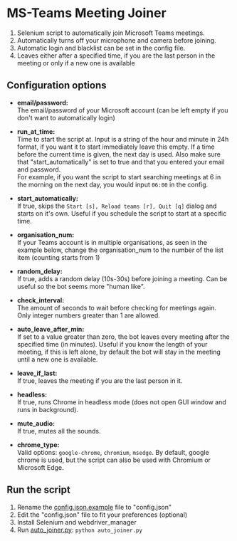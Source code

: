 # MS-Teams Meeting Joiner
  1. Selenium script to automatically join Microsoft Teams meetings.<br>
  2. Automatically turns off your microphone and camera before joining.<br>
  3. Automatic login and blacklist can be set in the config file.  
  4. Leaves either after a specified time, if you are the last person in the meeting or only if a new one is available<br>

## Configuration options  
  
- **email/password:**  
The email/password of your Microsoft account (can be left empty if you don't want to automatically login)  

- **run_at_time:**  
Time to start the script at. Input is a string of the hour and minute in 24h format, if you want it to start immediately leave this empty. 
If a time before the current time is given, the next day is used. Also make sure that "start_automatically" is set to true and that 
you entered your email and password.  
For example, if you want the script to start searching meetings at 6 in the morning on the next day, you would input `06:00` in the config.

- **start_automatically:**  
If true, skips the `Start [s], Reload teams [r], Quit [q]` dialog and starts on it's own. Useful if you schedule the script to start at a specific time.  

- **organisation_num:**     
If your Teams account is in multiple organisations, as seen in the example below, change the organisation_num to the number of the list item (counting starts from 1)  

- **random_delay:**  
If true, adds a random delay (10s-30s) before joining a meeting. Can be useful so the bot seems more "human like".  

- **check_interval:**  
The amount of seconds to wait before checking for meetings again. Only integer numbers greater than 1 are allowed.

- **auto_leave_after_min:**  
If set to a value greater than zero, the bot leaves every meeting after the specified time (in minutes). Useful if you know the length of your meeting, if this is left alone, by default the bot will stay in the meeting until a new one is available.

- **leave_if_last:**  
If true, leaves the meeting if you are the last person in it.

- **headless:**     
If true, runs Chrome in headless mode (does not open GUI window and runs in background).

- **mute_audio:**     
If true, mutes all the sounds.

- **chrome_type:**     
Valid options: `google-chrome`, `chromium`, `msedge`. By default, google chrome is used, but the script can also be used with Chromium or Microsoft Edge.


## Run the script  
  
 1. Rename the [config.json.example](config.json.example) file to "config.json"  
 2. Edit the "config.json" file to fit your preferences (optional)  
 3. Install Selenium and webdriver_manager
 4. Run [auto_joiner.py](auto_joiner.py): `python auto_joiner.py`  
 
